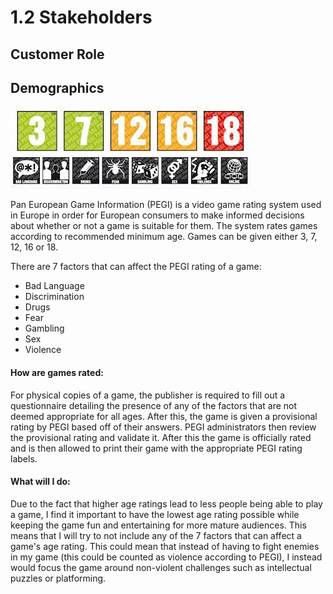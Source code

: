 # 1.2 Stakeholders

## Customer Role

## Demographics

![PEGI Rating System](<../.gitbook/assets/image (1).png>)

Pan European Game Information (PEGI) is a video game rating system used in Europe in order for European consumers to make informed decisions about whether or not a game is suitable for them. The system rates games according to recommended minimum age. Games can be given either 3, 7, 12, 16 or 18.

There are 7 factors that can affect the PEGI rating of a game:

* Bad Language
* Discrimination
* Drugs
* Fear
* Gambling
* Sex
* Violence

#### How are games rated:

For physical copies of a game, the publisher is required to fill out a questionnaire detailing the presence of any of the factors that are not deemed appropriate for all ages. After this, the game is given a provisional rating by PEGI based off of their answers. PEGI administrators then review the provisional rating and validate it. After this the game is officially rated and is then allowed to print their game with the appropriate PEGI rating labels.

#### What will I do:

Due to the fact that higher age ratings lead to less people being able to play a game, I find it important to have the lowest age rating possible while keeping the game fun and entertaining for more mature audiences. This means that I will try to not include any of the 7 factors that can affect a game's age rating. This could mean that instead of having to fight enemies in my game (this could be counted as violence according to PEGI), I instead would focus the game around non-violent challenges such as intellectual puzzles or platforming.
